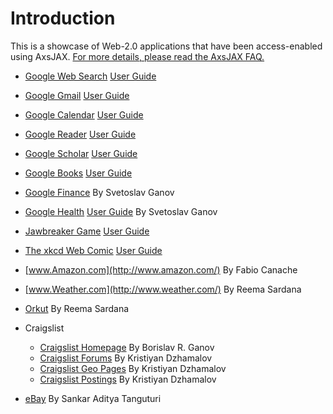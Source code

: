 # Introduction #

This is a showcase of Web-2.0 applications that have been
access-enabled using AxsJAX. [For more details, please read the AxsJAX FAQ.](http://google-axsjax.googlecode.com/svn/trunk/docs/faq.html)

  * [Google Web Search](http://www.google.com) [User Guide](http://google-axsjax.googlecode.com/svn/trunk/docs/search_userguide.html)

  * [Google Gmail](http://mail.google.com) [User Guide](http://google-axsjax.googlecode.com/svn/trunk/docs/gmail_userguide.html)

  * [Google Calendar](http://calendar.google.com) [User Guide](http://google-axsjax.googlecode.com/svn/trunk/docs/calendar_userguide.html)

  * [Google Reader](http://reader.google.com) [User Guide](http://google-axsjax.googlecode.com/svn/trunk/docs/reader_userguide.html)

  * [Google Scholar](http://scholar.google.com)  [User Guide](http://google-axsjax.googlecode.com/svn/trunk/docs/scholar_userguide.html)

  * [Google Books](http://books.google.com)  [User Guide](http://google-axsjax.googlecode.com/svn/trunk/docs/books_userguide.html)

  * [Google Finance](http://finance.google.com)  By Svetoslav Ganov

  * [Google Health](http://www.google.com/health/accessible) [User Guide](http://www.google.com/support/health/bin/answer.py?answer=107447) By Svetoslav Ganov

  * [Jawbreaker Game](http://www.minijuegosgratis.com/juegos/jawbreaker/jawbreaker.htm) [User Guide](http://google-axsjax.googlecode.com/svn/trunk/docs/jawbreaker_userguide.html)

  * [The xkcd Web Comic](http://xkcd.com/) [User Guide](http://google-axsjax.googlecode.com/svn/trunk/docs/xkcd_userguide.html)

  * [www.Amazon.com](http://www.amazon.com/) By Fabio Canache

  * [www.Weather.com](http://www.weather.com/) By Reema Sardana

  * [Orkut](http://www.orkut.com/) By Reema Sardana

  * Craigslist
    * [Craigslist Homepage](http://www.craigslist.org/about/sites) By Borislav R. Ganov
    * [Craigslist Forums](http://www.craigslist.org/forums/) By Kristiyan Dzhamalov
    * [Craigslist Geo Pages](http://geo.craigslist.org/iso/us) By Kristiyan Dzhamalov
    * [Craigslist Postings](http://austin.craigslist.org/prk/) By Kristiyan Dzhamalov

  * [eBay](http://www.ebay.com/) By Sankar Aditya Tanguturi